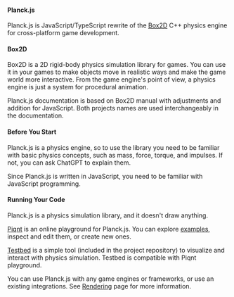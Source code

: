 #### Planck.js

Planck.js is JavaScript/TypeScript rewrite of the [Box2D](https://box2d.org/) C++ physics engine for cross-platform game development.

#### Box2D

Box2D is a 2D rigid-body physics simulation library for games. You can use it in your games to make objects move in realistic ways and make the game world more interactive.
From the game engine's point of view, a physics engine is just a system for procedural animation.

Planck.js documentation is based on Box2D manual with adjustments and addition for JavaScript. Both projects names are used interchangeably in the documentation.

#### Before You Start

Planck.js is a physics engine, so to use the library you need to be familiar with basic physics concepts, such as mass, force, torque, and impulses. If not, you can ask ChatGPT to explain them.

Since Planck.js is written in JavaScript, you need to be familiar with JavaScript programming.

#### Running Your Code

Planck.js is a physics simulation library, and it doesn't draw anything.

[Piqnt](https://piqnt.com/) is an online playground for Planck.js. You can explore [examples](https://piqnt.com/planck.js/), inspect and edit them, or create new ones.

[Testbed](./testbed) is a simple tool (included in the project repository) to visualize and interact with physics simulation. Testbed is compatible with Piqnt playground.

You can use Planck.js with any game engines or frameworks, or use an existing integrations. See [Rendering](./rendering) page for more information.
